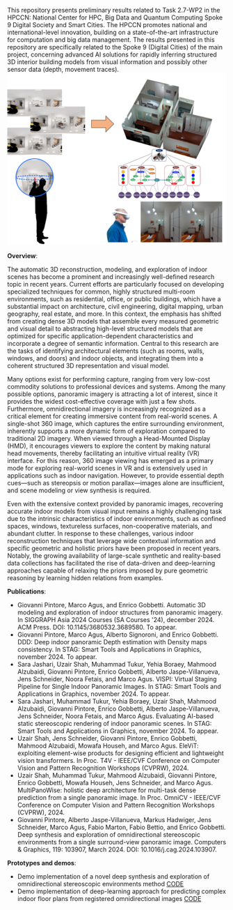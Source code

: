 This repository presents preliminary results related to Task 2.7-WP2 in the HPCCN: National Center for HPC, Big Data and Quantum Computing Spoke 9 Digital Society and Smart Cities. 
The HPCCN promotes national and international-level innovation, building on a state-of-the-art infrastructure for computation and big data management. 
The results presented in this repository are specifically related to the Spoke 9 (Digital Cities) of the main project, concerning advanced AI solutions for rapidly inferring structured 3D interior building models from visual information and possibly other sensor data (depth, movement traces).
![](assets/overview.png)

**Overview**:

The automatic 3D reconstruction, modeling, and exploration of indoor scenes has become a prominent and increasingly well-defined research topic in recent years. 
Current efforts are particularly focused on developing specialized techniques for common, highly structured multi-room environments, such as residential, office, or public buildings, which have a substantial impact on architecture, civil engineering, digital mapping, urban geography, real estate, and more. In this context, the emphasis has shifted from creating dense 3D models that assemble every measured geometric and visual detail to abstracting high-level structured models that are optimized for specific application-dependent characteristics and incorporate a degree of semantic information. Central to this research are the tasks of identifying architectural elements (such as rooms, walls, windows, and doors) and indoor objects, and integrating them into a coherent structured 3D representation and visual model.

Many options exist for performing capture, ranging from very low-cost commodity solutions to professional devices and systems. Among the many possible options, panoramic imagery is attracting a lot of interest, since it provides the widest cost-effective coverage with just a few shots. Furthermore, omnidirectional imagery is increasingly recognized as a critical element for creating immersive content from real-world scenes. A single-shot 360 image, which captures the entire surrounding environment, inherently supports a more dynamic form of exploration compared to traditional 2D imagery. When viewed through a Head-Mounted Display (HMD), it encourages viewers to explore the content by making natural head movements, thereby facilitating an intuitive virtual reality (VR) interface. For this reason, 360 image viewing has emerged as a primary mode for exploring real-world scenes in VR and is extensively used in applications such as indoor navigation. However, to provide essential depth cues—such as stereopsis or motion parallax—images alone are insufficient, and scene modeling or view synthesis is required.

Even with the extensive context provided by panoramic images, recovering accurate indoor models from visual input remains a highly challenging task due to the intrinsic characteristics of indoor environments, such as confined spaces, windows, textureless surfaces, non-cooperative materials, and abundant clutter. In response to these challenges, various indoor reconstruction techniques that leverage wide contextual information and specific geometric and holistic priors have been proposed in recent years. Notably, the growing availability of large-scale synthetic and reality-based data collections has facilitated the rise of data-driven and deep-learning approaches capable of relaxing the priors imposed by pure geometric reasoning by learning hidden relations from examples.

**Publications**:

- Giovanni Pintore, Marco Agus, and Enrico Gobbetti. Automatic 3D modeling and exploration of indoor structures from panoramic imagery. In SIGGRAPH Asia 2024 Courses (SA Courses '24), december 2024. ACM Press. DOI: 10.1145/3680532.3689580. To appear.
- Giovanni Pintore, Marco Agus, Alberto Signoroni, and Enrico Gobbetti. DDD: Deep indoor panoramic Depth estimation with Density maps consistency. In STAG: Smart Tools and Applications in Graphics, november 2024. To appear.
- Sara Jashari, Uzair Shah, Muhammad Tukur, Yehia Boraey, Mahmood Alzubaidi, Giovanni Pintore, Enrico Gobbetti, Alberto Jaspe-Villanueva, Jens Schneider, Noora Fetais, and Marco Agus. VISPI: Virtual Staging Pipeline for Single Indoor Panoramic Images. In STAG: Smart Tools and Applications in Graphics, november 2024. To appear.
-  Sara Jashari, Muhammad Tukur, Yehia Boraey, Uzair Shah, Mahmood Alzubaidi, Giovanni Pintore, Enrico Gobbetti, Alberto Jaspe-Villanueva, Jens Schneider, Noora Fetais, and Marco Agus. Evaluating AI-based static stereoscopic rendering of indoor panoramic scenes. In STAG: Smart Tools and Applications in Graphics, november 2024. To appear.
-  Uzair Shah, Jens Schneider, Giovanni Pintore, Enrico Gobbetti, Mahmood Alzubaidi, Mowafa Househ, and Marco Agus. EleViT: exploiting element-wise products for designing efficient and lightweight vision transformers. In Proc. T4V - IEEE/CVF Conference on Computer Vision and Pattern Recognition Workshops (CVPRW), 2024.
-  Uzair Shah, Muhammad Tukur, Mahmood Alzubaidi, Giovanni Pintore, Enrico Gobbetti, Mowafa Househ, Jens Schneider, and Marco Agus. MultiPanoWise: holistic deep architecture for multi-task dense prediction from a single panoramic image. In Proc. OmniCV - IEEE/CVF Conference on Computer Vision and Pattern Recognition Workshops (CVPRW), 2024.
-  Giovanni Pintore, Alberto Jaspe-Villanueva, Markus Hadwiger, Jens Schneider, Marco Agus, Fabio Marton, Fabio Bettio, and Enrico Gobbetti. Deep synthesis and exploration of omnidirectional stereoscopic environments from a single surround-view panoramic image. Computers & Graphics, 119: 103907, March 2024. DOI: 10.1016/j.cag.2024.103907.

**Prototypes and demos**:
- Demo implementation of a novel deep synthesis and exploration of omnidirectional stereoscopic environments method [CODE](https://github.com/crs4/DeepOmniStereoFromMonoIndoorPano)
- Demo implementation of deep-learning approach for predicting complex indoor floor plans from registered omnidirectional images [CODE](https://github.com/crs4/DeepOmniStereoFromMonoIndoorPano)
